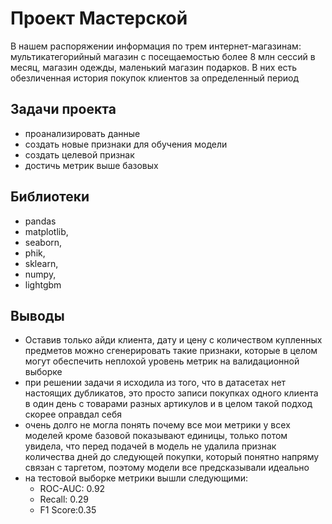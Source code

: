 # Проект Мастерской
В нашем распоряжении информация по трем интернет-магазинам: мультикатегорийный магазин с посещаемостью более 8 млн сессий в месяц, магазин одежды, маленький магазин подарков. В них есть обезличенная история покупок клиентов за определенный период
## Задачи проекта
* проанализировать данные
* создать новые признаки для обучения модели
* создать целевой признак
* достичь метрик выше базовых
## Библиотеки
- pandas
- matplotlib,
- seaborn,
- phik,
- sklearn,
- numpy,
- lightgbm
## Выводы
* Оставив только айди клиента, дату и цену с количеством купленных предметов можно сгенерировать такие признаки, которые в целом могут обеспечить неплохой уровень метрик на валидационной выборке
* при решении задачи я исходила из того, что в датасетах нет настоящих дубликатов, это просто записи покупках одного клиента в один день с товарами разных артикулов и в целом такой подход скорее оправдал себя
* очень долго не могла понять почему все мои метрики у всех моделей кроме базовой показывают единицы, только потом увидела, что перед подачей в модель не удалила признак количества дней до следующей покупки, который понятно напряму связан с таргетом, поэтому модели все предсказывали идеально
* на тестовой выборке метрики вышли следующими:
    - ROC-AUC:  0.92
    - Recall: 0.29
    - F1 Score:0.35
